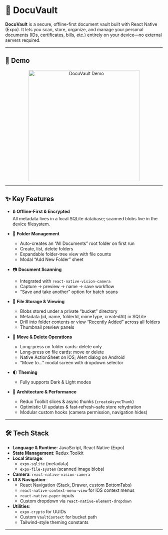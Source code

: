 # 🔐 DocuVault

**DocuVault** is a secure, offline-first document vault built with React Native (Expo). It lets you scan, store, organize, and manage your personal documents (IDs, certificates, bills, etc.) entirely on your device—no external servers required.

---

## 🎥 Demo

<div align="center">
  <img src="./assets/demos/new_demo.gif"   alt="DocuVault Demo" width="354" />
</div>

---

## ✨ Key Features

- 🔒 **Offline-First & Encrypted**  
  All metadata lives in a local SQLite database; scanned blobs live in the device filesystem.

- 📂 **Folder Management**

  - Auto-creates an “All Documents” root folder on first run
  - Create, list, delete folders
  - Expandable folder-tree view with file counts
  - Modal “Add New Folder” sheet

- 📷 **Document Scanning**

  - Integrated with `react-native-vision-camera`
  - Capture → preview → name → save workflow
  - “Save and take another” option for batch scans

- 📁 **File Storage & Viewing**

  - Blobs stored under a private “bucket” directory
  - Metadata (id, name, folderId, mimeType, createdAt) in SQLite
  - Drill into folder contents or view “Recently Added” across all folders
  - Thumbnail preview panels

- 🔀 **Move & Delete Operations**

  - Long-press on folder cards: delete only
  - Long-press on file cards: move or delete
  - Native ActionSheet on iOS; Alert dialog on Android
  - “Move to…” modal screen with dropdown selector

- 🌓 **Theming**

  - Fully supports Dark & Light modes

- 🚀 **Architecture & Performance**
  - Redux Toolkit slices & async thunks (`createAsyncThunk`)
  - Optimistic UI updates & fast‐refresh–safe store rehydration
  - Modular custom hooks (camera permission, navigation hides)

---

## 🛠 Tech Stack

- **Language & Runtime**: JavaScript, React Native (Expo)
- **State Management**: Redux Toolkit
- **Local Storage**:
  - `expo-sqlite` (metadata)
  - `expo-file-system` (scanned image blobs)
- **Camera**: `react-native-vision-camera`
- **UI & Navigation**:
  - React Navigation (Stack, Drawer, custom BottomTabs)
  - `react-native-context-menu-view` for iOS context menus
  - `react-native-paper` inputs
  - Custom dropdown via `react-native-element-dropdown`
- **Utilities**:
  - `expo-crypto` for UUIDs
  - Custom `VaultContext` for bucket path
  - Tailwind-style theming constants

---
